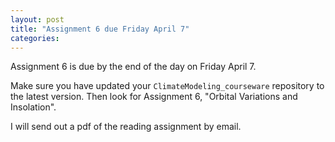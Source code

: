 ```yaml
---
layout: post
title: "Assignment 6 due Friday April 7"
categories:
---
```


Assignment 6 is due by the end of the day on Friday April 7.

Make sure you have updated your `ClimateModeling_courseware` repository to the latest version. Then look for Assignment 6, "Orbital Variations and Insolation".

I will send out a pdf of the reading assignment by email.
